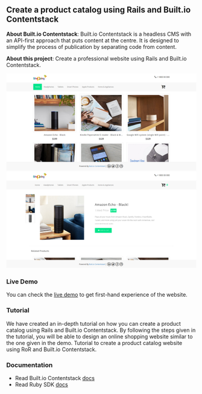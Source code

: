## Create a product catalog using Rails and Built.io Contentstack

**About Built.io Contentstack**: Built.io Contentstack is a headless CMS with an API-first approach that puts content at the centre. It is designed to simplify the process of publication by separating code from content.

**About this project**: Create a professional website using Rails and Built.io Contentstack.

![Homepage Screenshot](./sample-homepage-screenshot.png?raw=true "Homepage screenshot")
![Product page Screenshot](./sample-product-screenshot.png?raw=true "Product page screenshot")

### Live Demo
You can check the [live demo](https://contentstack-ruby-example.herokuapp.com/) to get first-hand experience of the website.

### Tutorial
We have created an in-depth tutorial on how you can create a product catalog using Rails and Built.io Contentstack. By following the steps given in the tutorial, you will be able to design an online shopping website similar to the one given in the demo. 
Tutorial to create a product catalog website using RoR and Built.io Contentstack.

### Documentation
* Read Built.io Contentstack [docs](https://contentstackdocs.built.io/)
* Read Ruby SDK [docs](https://github.com/builtio-contentstack/contentstack-ruby)